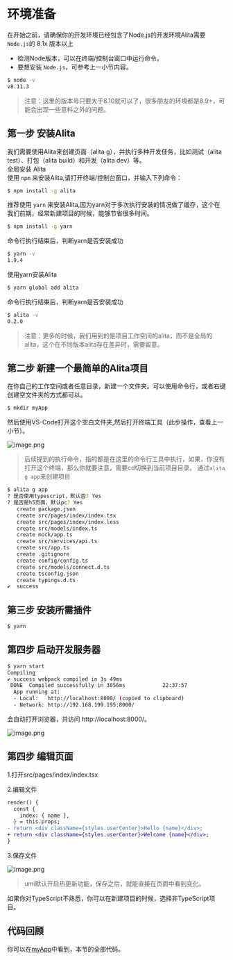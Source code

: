 # 环境准备

在开始之前，请确保你的开发环境已经包含了Node.js的开发环境Alita需要`Node.js`的 8.1x 版本以上

- 检测Node版本，可以在终端/控制台窗口中运行命令。
- 要想安装 `Node.js`，可参考上一小节内容。

```bash
$ node -v
v8.11.3
```

> 注意：这里的版本号只要大于8.10就可以了，很多朋友的环境都是8.9+，可能会出现一些意料之外的问题。


## 第一步 安装Alita

我们需要使用Alita来创建页面（alita g），并执行多种开发任务，比如测试（alita test）、打包（alita build）和开发（alita dev）等。<br />全局安装 Alita<br />使用 `npm` 来安装Alita,请打开终端/控制台窗口，并输入下列命令：

```bash
$ npm install -g alita
```

推荐使用 `yarn` 来安装Alita,因为yarn对于多次执行安装的情况做了缓存，这个在我们前期，经常新建项目的时候，能够节省很多时间。

```bash
$ npm install -g yarn
```

命令行执行结束后，判断yarn是否安装成功

```bash
$ yarn -v
1.9.4
```

使用yarn安装Alita

```bash
$ yarn global add alita
```

命令行执行结束后，判断yarn是否安装成功

```bash
$ alita -v
0.2.0
```


> 注意：更多的时候，我们用到的是项目工作空间的alita，而不是全局的alita，这个在不同版本alita存在差异时，需要留意。


## 第二步 新建一个最简单的Alita项目

在你自己的工作空间或者任意目录，新建一个文件夹。可以使用命令行，或者右键创建空文件夹的方式都可以。

```bash
$ mkdir myApp
```

然后使用VS-Code打开这个空白文件夹,然后打开终端工具（此步操作，查看上一小节）。

![image.png](https://cdn.nlark.com/yuque/0/2019/png/123174/1559197019884-932532d2-263e-48b2-8f11-7042fd6696f1.png#align=left&display=inline&height=313&name=image.png&originHeight=626&originWidth=1574&size=90322&status=done&width=787)

> 后续提到的执行命令，指的都是在这里的命令行工具中执行，如果，你没有打开这个终端，那么你就要注意，需要cd切换到当前项目目录。
> 通过`alita g app`来创建项目


```bash
$ alita g app
? 是否使用typescript，默认否? Yes
? 是否是h5页面，默认pc? Yes
   create package.json
   create src/pages/index/index.tsx
   create src/pages/index/index.less
   create src/models/index.ts
   create mock/app.ts
   create src/services/api.ts
   create src/app.ts
   create .gitignore
   create config/config.ts
   create src/models/connect.d.ts
   create tsconfig.json
   create typings.d.ts
✔  success
```

## 第三步 安装所需插件

```bash
$ yarn
```

## 第四步 启动开发服务器

```bash
$ yarn start
Compiling
✔ success webpack compiled in 3s 49ms
 DONE  Compiled successfully in 3056ms            22:37:57
  App running at:
  - Local:   http://localhost:8000/ (copied to clipboard)
  - Network: http://192.168.199.195:8000/
```

会自动打开浏览器，并访问 http://localhost:8000/。

![image.png](https://cdn.nlark.com/yuque/0/2019/png/123174/1559199422236-c5ddd799-0a7e-4694-b68e-4a25916ef35c.png#align=left&display=inline&height=138&name=image.png&originHeight=276&originWidth=762&size=23668&status=done&width=381)

<a name="e1284cad"></a>
## 第四步 编辑页面

1.打开src/pages/index/index.tsx

2.编辑文件

```diff
render() {
  const {
    index: { name },
  } = this.props;
- return <div className={styles.userCenter}>Hello {name}</div>;
+ return <div className={styles.userCenter}>Welcome {name}</div>;
}
```

3.保存文件

![image.png](https://cdn.nlark.com/yuque/0/2019/png/123174/1559199555361-b2917638-1554-44ab-a341-28e22875eaf9.png#align=left&display=inline&height=152&name=image.png&originHeight=304&originWidth=1082&size=34039&status=done&width=541)

> umi默认开启热更新功能，保存之后，就能直接在页面中看到变化。


如果你对TypeScript不熟悉，你可以在新建项目的时候，选择非TypeScript项目。

## 代码回顾

你可以在[myApp](https://github.com/alitajs/alita-course/tree/master/myApp)中看到，本节的全部代码。
